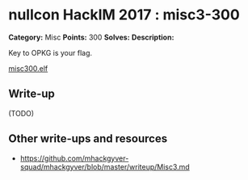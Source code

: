 # nullcon HackIM 2017 : misc3-300

**Category:** Misc
**Points:** 300
**Solves:**
**Description:**

Key to OPKG is your flag.

[misc300.elf](https://s3.amazonaws.com/hackim17/misc3/misc300.elf)

## Write-up

(TODO)

## Other write-ups and resources

* https://github.com/mhackgyver-squad/mhackgyver/blob/master/writeup/Misc3.md
